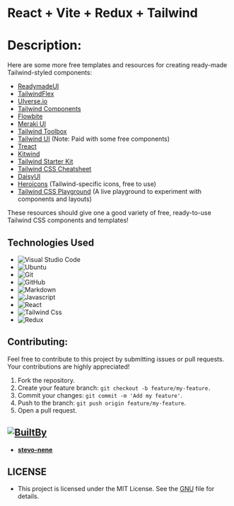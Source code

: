 # React + Vite + Redux + Tailwind

# Description:
Here are some more free templates and resources for creating ready-made Tailwind-styled components:

- [ReadymadeUI](https://readymadeui.com/)
- [TailwindFlex](https://tailwindflex.com/)
- [UIverse.io](https://uiverse.io/)
- [Tailwind Components](https://tailwindcomponents.com/)
- [Flowbite](https://flowbite.com/)
- [Meraki UI](https://merakiui.com/)
- [Tailwind Toolbox](https://www.tailwindtoolbox.com/)
- [Tailwind UI](https://tailwindui.com/) (Note: Paid with some free components)
- [Treact](https://treact.owaiskhan.me/)
- [Kitwind](https://kitwind.io/)
- [Tailwind Starter Kit](https://www.creative-tim.com/learning-lab/tailwind-starter-kit/presentation)
- [Tailwind CSS Cheatsheet](https://nerdcave.com/tailwind-cheat-sheet)
- [DaisyUI](https://daisyui.com/)
- [Heroicons](https://heroicons.com/) (Tailwind-specific icons, free to use)
- [Tailwind CSS Playground](https://play.tailwindcss.com/) (A live playground to experiment with components and layouts)

These resources should give one a good variety of free, ready-to-use Tailwind CSS components and templates!

## Technologies Used

- ![Visual Studio Code](https://img.shields.io/badge/Visual%20Studio%20Code-0078d7.svg?style=for-the-badge&logo=visual-studio-code&logoColor=white)
- ![Ubuntu](https://img.shields.io/badge/Ubuntu-E95420?style=for-the-badge&logo=ubuntu&logoColor=white)
- ![Git](https://img.shields.io/badge/GIT-E44C30?style=for-the-badge&logo=git&logoColor=white)
- ![GitHub](https://img.shields.io/badge/github-%23121011.svg?style=for-the-badge&logo=github&logoColor=white)
- ![Markdown](https://img.shields.io/badge/markdown-%23000000.svg?style=for-the-badge&logo=markdown&logoColor=white)
- ![Javascript](https://img.shields.io/badge/JavaScript-323330?style=for-the-badge&logo=javascript&logoColor=F7DF1E)
- ![React](https://img.shields.io/badge/React-20232A?style=for-the-badge&logo=react&logoColor=61DAFB)
- ![Tailwind Css]( 	https://img.shields.io/badge/Tailwind_CSS-38B2AC?style=for-the-badge&logo=tailwind-css&logoColor=white)
- ![Redux](https://img.shields.io/badge/Redux-593D88?style=for-the-badge&logo=redux&logoColor=white)


## Contributing:

Feel free to contribute to this project by submitting issues or pull requests. Your contributions are highly appreciated!

1. Fork the repository.
2. Create your feature branch: `git checkout -b feature/my-feature.`
3. Commit your changes: `git commit -m 'Add my feature'`.
4. Push to the branch: `git push origin feature/my-feature`.
5. Open a pull request.


##  [![BuiltBy](https://img.shields.io/badge/Built-By-GE7A10?style=flat-square&logo=BuzzFeed&logoColor=white)](https://github.com/stephen-nene)
- **[stevo-nene](https://github.com/stephen-nene)**

## LICENSE
- This project is licensed under the MIT License. See the [GNU](./LICENSE) file for details.

